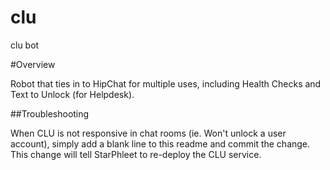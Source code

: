 # clu
clu bot

#Overview

Robot that ties in to HipChat for multiple uses, including Health Checks and Text to Unlock (for Helpdesk).

##Troubleshooting

When CLU is not responsive in chat rooms (ie. Won't unlock a user account), simply add a blank line to this readme and commit the change. This change will tell StarPhleet to re-deploy the CLU service.
